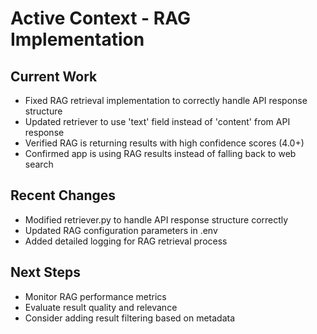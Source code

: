 # Active Context - RAG Implementation

## Current Work
- Fixed RAG retrieval implementation to correctly handle API response structure
- Updated retriever to use 'text' field instead of 'content' from API response
- Verified RAG is returning results with high confidence scores (4.0+)
- Confirmed app is using RAG results instead of falling back to web search

## Recent Changes
- Modified retriever.py to handle API response structure correctly
- Updated RAG configuration parameters in .env
- Added detailed logging for RAG retrieval process

## Next Steps
- Monitor RAG performance metrics
- Evaluate result quality and relevance
- Consider adding result filtering based on metadata

